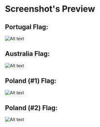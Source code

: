 <h1>Screenshot's Preview</h1>

<h2>Portugal Flag:</h2>

![Alt text](https://i.imgur.com/FkRWQ9I.png?raw=true "Portugal Flag")

<h2>Australia Flag:</h2>

![Alt text](https://i.imgur.com/i8Mbwho.png?raw=true "Australia Flag")

<h2>Poland (#1) Flag:</h2>

![Alt text](https://i.imgur.com/Ii7A6cW.png?raw=true "Poland #1 Flag")

<h2>Poland (#2) Flag:</h2>

![Alt text](https://i.imgur.com/spU2Q78.png?raw=true "Poland #2 Flag")
